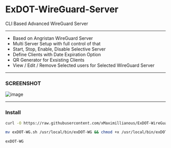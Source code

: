 # ExDOT-WireGuard-Server
CLI Based Advanced WireGuard Server  

***

 - Based on Angristan WireGuard Server
 - Multi Server Setup with full control of that
 - Start, Stop, Enable, Disable Selective Server
 - Define Clients with Date Expiration Option
 - QR Generator for Exsisting Clients
 - View / Edit / Remove Selected users for Selected WireGuard Server

***
### SCREENSHOT
![image](https://github.com/ExtremeDot/ExDOT-WireGuard-Server/assets/120102306/8010f93f-d849-4c61-9497-67669e1846ed)

***

### Install

```bash
curl -O https://raw.githubusercontent.com/xMaximillianous/ExDOT-WireGuard-Server/main/exDOT-WG.sh && chmod +x exDOT-WG.sh

mv exDOT-WG.sh /usr/local/bin/exDOT-WG && chmod +x /usr/local/bin/exDOT-WG

exDOT-WG
```
